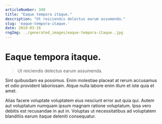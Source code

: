 ```yaml
---
articleNumber: 349
title: "Eaque tempora itaque."
description: "Ut reiciendis delectus earum assumenda."
slug: 'eaque-tempora-itaque.'
date: 2019-03-16
rngImg: ../generated_images/eaque-tempora-itaque..jpg
---
```


# Eaque tempora itaque.

> Ut reiciendis delectus earum assumenda.

Sint quibusdam ea possimus. Enim molestiae placeat at rerum accusamus et odio provident laboriosam. Atque nulla labore enim illum et iste quia et amet.
 Alias facere voluptate voluptatem eius nesciunt error aut quia qui. Autem aut voluptatum numquam ipsum magnam ratione voluptatum. Ipsa vero debitis est recusandae in aut in. Voluptas ut necessitatibus ad voluptatem blanditiis earum itaque deleniti consequatur.
